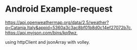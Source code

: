 # Android Example-request
https://api.openweathermap.org/data/2.5/weather?q=Catania,Italy&appid=5360a3c3ac8bf01b8d0c14ef27072b7c,
https://api.myjson.com/bins/kp9wz,

using httpClient and jsonArray with volley.
